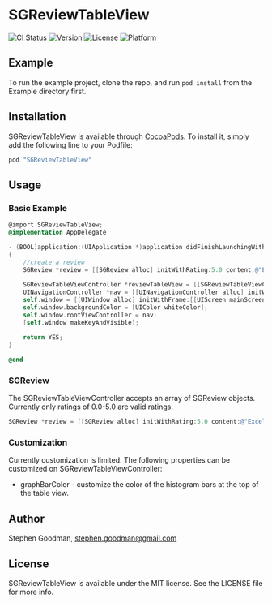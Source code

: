 # SGReviewTableView

[![CI Status](http://img.shields.io/travis/goodmase/SGReviewTableView.svg?style=flat)](https://travis-ci.org/goodmase/SGReviewTableView)
[![Version](https://img.shields.io/cocoapods/v/SGReviewTableView.svg?style=flat)](http://cocoapods.org/pods/SGReviewTableView)
[![License](https://img.shields.io/cocoapods/l/SGReviewTableView.svg?style=flat)](http://cocoapods.org/pods/SGReviewTableView)
[![Platform](https://img.shields.io/cocoapods/p/SGReviewTableView.svg?style=flat)](http://cocoapods.org/pods/SGReviewTableView)

## Example

To run the example project, clone the repo, and run `pod install` from the Example directory first.

## Installation

SGReviewTableView is available through [CocoaPods](http://cocoapods.org). To install
it, simply add the following line to your Podfile:



```ruby
pod "SGReviewTableView"
```

## Usage
### Basic Example
```Objective-C
@import SGReviewTableView;
@implementation AppDelegate

- (BOOL)application:(UIApplication *)application didFinishLaunchingWithOptions:(NSDictionary *)launchOptions
{
    //create a review
    SGReview *review = [[SGReview alloc] initWithRating:5.0 content:@"Excellent!" andDate:[NSDate new]];
 
    SGReviewTableViewController *reviewTableView = [[SGReviewTableViewController alloc] initWithReviews:@[review]];
    UINavigationController *nav = [[UINavigationController alloc] initWithRootViewController:reviewTableView];
    self.window = [[UIWindow alloc] initWithFrame:[[UIScreen mainScreen] bounds]];
    self.window.backgroundColor = [UIColor whiteColor];
    self.window.rootViewController = nav;
    [self.window makeKeyAndVisible];
    
    return YES;
}

@end
```
### SGReview
The SGReviewTableViewController accepts an array of SGReview objects. Currently only ratings of 0.0-5.0 are valid ratings.
```Objective-C
SGReview *review = [[SGReview alloc] initWithRating:5.0 content:@"Excellent!" andDate:[NSDate new]];
```
### Customization 
Currently customization is limited. The following properties can be customized on SGReviewTableViewController:
* graphBarColor - customize the color of the histogram bars at the top of the table view.
## Author

Stephen Goodman, stephen.goodman@gmail.com

## License

SGReviewTableView is available under the MIT license. See the LICENSE file for more info.
